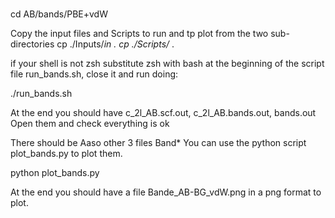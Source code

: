 #
cd AB/bands/PBE+vdW

Copy the input files and Scripts to run and tp plot  from the two sub-directories
cp ./Inputs/*in .
cp ./Scripts/* . 

if your shell is not zsh substitute zsh with bash at the beginning of the script file
run_bands.sh,  close it  and run doing:

./run_bands.sh

At the end you should have c_2l_AB.scf.out, c_2l_AB.bands.out, bands.out 
Open them and check everything is ok

There should be Aaso other 3 files Band* 
You can use the python script plot_bands.py to plot them.

python plot_bands.py 

At the end you should have a file Bande_AB-BG_vdW.png in a png format to plot.
# 
